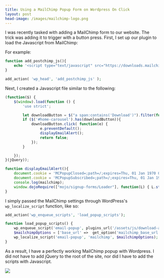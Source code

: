 ```yaml
---
title: Using a MailChimp Popup Form on Wordpress On Click
layout: post
head-image: /images/mailchimp-logo.png
---
```


I was recently tasked with adding a MailChimp form to our website. The trick was adding it to trigger with a button press. 
First, I set up our plugin to load the Javascript from MailChimp:

For example:
```php
function add_postchimp_js(){
	echo '<script type="text/javascript" src="https://downloads.mailchimp.com/js/signup-forms/popup/unique-methods/embed.js" data-dojo-config="usePlainJson: true, isDebug: false">';
}

add_action( 'wp_head', 'add_postchimp_js' );
```


Next, I created a Javascript file similar to the following:
```javascript
(function($) {
	$(window).load(function () {
		'use strict';

		let downloadButton = $("a span:contains('Download')").filter(function() { return $(this).children().length === 0;}).parent();
		if ($('#home-carousel').has(downloadButton)){
			downloadButton.click( function(e) {
				e.preventDefault(); 
				displayEmailAlert();
				return false; 
			});
		}

	}); 
}(jQuery));

function displayEmailAlert(){
	document.cookie = 'MCPopupClosed=;path=/;expires=Thu, 01 Jan 1970 00:00:00 UTC;';
    document.cookie = 'MCPopupSubscribed=;path=/;expires=Thu, 01 Jan 1970 00:00:00 UTC;';
    console.log(mailchimp);
	window.dojoRequire(["mojo/signup-forms/Loader"], function(L) { L.start({"baseUrl":mailchimp.base_url,"uuid":mailchimp.uuid,"lid":mailchimp.id,"uniqueMethods":true}) })
}
```

I simply passed the MailChimp settings through WordPress's `wp_localize_script` function, like so:

```php
add_action('wp_enqueue_scripts', 'load_popup_scripts');

function load_popup_scripts() {
	wp_enqueue_script('email-popup', plugins_url('/assets/js/download-alert.js',__FILE__));
	$mailchimpOptions = ['base_url' =>  get_option('mailchimp_base_url'), 'uuid' =>  get_option('mailchimp_form_uuid'), 'id' =>  get_option('mailchimp_list_id')];
	wp_localize_script('email-popup', 'mailchimp', $mailchimpOptions);
}
```

As a result, I have a perfectly working MailChimp popup with Wordpress. I did not have to add jQuery to the root of the site, nor did I have to add the scripts with Javascript.

![](/images/mailchimp-form.png)